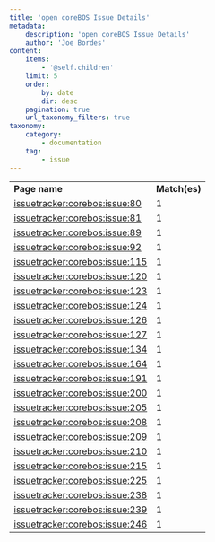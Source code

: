 ```yaml
---
title: 'open coreBOS Issue Details'
metadata:
    description: 'open coreBOS Issue Details'
    author: 'Joe Bordes'
content:
    items:
        - '@self.children'
    limit: 5
    order:
        by: date
        dir: desc
    pagination: true
    url_taxonomy_filters: true
taxonomy:
    category:
        - documentation
    tag:
        - issue
---
```


<table class="table table-striped">
<tbody>
<tr>
<td><strong>Page name</strong></td>
<td><strong>Match(es)</td>
</tr>
<tr>
<tr>
<td><a href="http://localhost/coreBOSDocumentation/others/devel/issue_tracker/start/issue/80">issuetracker:corebos:issue:80</a></td>
<td>1</td>
</tr>
<tr>
<tr>
<td><a href="http://localhost/coreBOSDocumentation/others/devel/issue_tracker/start/issue/81">issuetracker:corebos:issue:81</a></td>
<td>1</td>
</tr>
<tr>
<tr>
<td><a href="http://localhost/coreBOSDocumentation/others/devel/issue_tracker/start/issue/89">issuetracker:corebos:issue:89</a></td>
<td>1</td>
</tr>
<tr>
<tr>
<td><a href="http://localhost/coreBOSDocumentation/others/devel/issue_tracker/start/issue/92">issuetracker:corebos:issue:92</a></td>
<td>1</td>
</tr>
<tr>
<tr>
<td><a href="http://localhost/coreBOSDocumentation/others/devel/issue_tracker/start/issue/115">issuetracker:corebos:issue:115</a></td>
<td>1</td>
</tr>
<tr>
<tr>
<td><a href="http://localhost/coreBOSDocumentation/others/devel/issue_tracker/start/issue/120">issuetracker:corebos:issue:120</a></td>
<td>1</td>
</tr>
<tr>
<tr>
<td><a href="http://localhost/coreBOSDocumentation/others/devel/issue_tracker/start/issue/123">issuetracker:corebos:issue:123</a></td>
<td>1</td>
</tr>
<tr>
<tr>
<td><a href="http://localhost/coreBOSDocumentation/others/devel/issue_tracker/start/issue/124">issuetracker:corebos:issue:124</a></td>
<td>1</td>
</tr>
<tr>
<tr>
<td><a href="http://localhost/coreBOSDocumentation/others/devel/issue_tracker/start/issue/126">issuetracker:corebos:issue:126</a></td>
<td>1</td>
</tr>
<tr>
<tr>
<td><a href="http://localhost/coreBOSDocumentation/others/devel/issue_tracker/start/issue/127">issuetracker:corebos:issue:127</a></td>
<td>1</td>
</tr><tr>
<tr>
<td><a href="http://localhost/coreBOSDocumentation/others/devel/issue_tracker/start/issue/134">issuetracker:corebos:issue:134</a></td>
<td>1</td>
</tr>
<tr>
<tr>
<td><a href="http://localhost/coreBOSDocumentation/others/devel/issue_tracker/start/issue/164">issuetracker:corebos:issue:164</a></td>
<td>1</td>
</tr>
<tr>
<tr>
<td><a href="http://localhost/coreBOSDocumentation/others/devel/issue_tracker/start/issue/191">issuetracker:corebos:issue:191</a></td>
<td>1</td>
</tr>
<tr>
<tr>
<td><a href="http://localhost/coreBOSDocumentation/others/devel/issue_tracker/start/issue/200">issuetracker:corebos:issue:200</a></td>
<td>1</td>
</tr>
<tr>
<tr>
<td><a href="http://localhost/coreBOSDocumentation/others/devel/issue_tracker/start/issue/205">issuetracker:corebos:issue:205</a></td>
<td>1</td>
</tr>
<tr>
<tr>
<td><a href="http://localhost/coreBOSDocumentation/others/devel/issue_tracker/start/issue/208">issuetracker:corebos:issue:208</a></td>
<td>1</td>
</tr>
<tr>
<tr>
<td><a href="http://localhost/coreBOSDocumentation/others/devel/issue_tracker/start/issue/209">issuetracker:corebos:issue:209</a></td>
<td>1</td>
</tr>

<tr>
<tr>
<td><a href="http://localhost/coreBOSDocumentation/others/devel/issue_tracker/start/issue/210">issuetracker:corebos:issue:210</a></td>
<td>1</td>
</tr><tr>
<tr>
<td><a href="http://localhost/coreBOSDocumentation/others/devel/issue_tracker/start/issue/215">issuetracker:corebos:issue:215</a></td>
<td>1</td>
</tr>
<tr>
<tr>
<td><a href="http://localhost/coreBOSDocumentation/others/devel/issue_tracker/start/issue/225">issuetracker:corebos:issue:225</a></td>
<td>1</td>
</tr>
<tr>
<tr>
<td><a href="http://localhost/coreBOSDocumentation/others/devel/issue_tracker/start/issue/238">issuetracker:corebos:issue:238</a></td>
<td>1</td>
</tr>
<tr>
<tr>
<td><a href="url">issuetracker:corebos:issue:239</a></td>
<td>1</td>
</tr>
<tr>
<tr>
<td><a href="http://localhost/coreBOSDocumentation/others/devel/issue_tracker/start/issue/246">issuetracker:corebos:issue:246</a></td>
<td>1</td>
</tr>

</tbody>
</table>